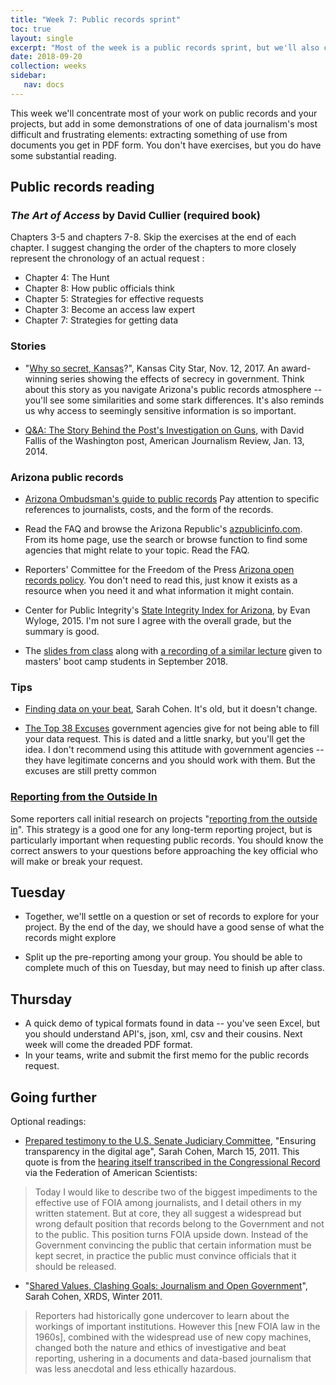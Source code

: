 ```yaml
---
title: "Week 7: Public records sprint"
toc: true
layout: single
excerpt: "Most of the week is a public records sprint, but we'll also cover getting data out of pdf documents"
date: 2018-09-20
collection: weeks
sidebar:
   nav: docs
---
```


This week we'll concentrate most of your work on public records and your projects, but add in some demonstrations of one of data journalism's most difficult and frustrating elements: extracting something of use from documents you get in PDF form. You don't have exercises, but you do have some substantial reading.

## Public records reading

### _The Art of Access_ by David Cullier (required book)
Chapters 3-5 and chapters 7-8. Skip the exercises at the end of each chapter.
I suggest changing the order of the chapters to more closely represent the chronology of an actual request :

  * Chapter 4: The Hunt
  * Chapter 8: How public officials think
  * Chapter 5: Strategies for effective requests
  * Chapter 3: Become an access law expert
  * Chapter 7: Strategies for getting data

### Stories

* "[Why so secret, Kansas](https://www.kansascity.com/news/politics-government/article184179651.html)?", Kansas City Star, Nov. 12, 2017. An award-winning series showing the effects of secrecy in government. Think about this story as you navigate Arizona's public records atmosphere -- you'll see some similarities and some stark differences. It's also reminds us why access to seemingly sensitive information is so important.


* [Q&A: The Story Behind the Post's Investigation on Guns](http://ajr.org/2014/01/13/chasing-truth-guns/), with David Fallis of the Washington post, American Journalism Review, Jan. 13, 2014.

### Arizona public records
* [Arizona Ombudsman's guide to public records](http://www.azoca.gov/open-meeting-and-public-records-law/overview/) Pay attention to specific references to journalists, costs, and the form of the records.  

* Read the FAQ and browse the Arizona Republic's [azpublicinfo.com](http://azpublicinfo.com/). From its home page, use the search or browse function to find some agencies that might relate to your topic.  Read the FAQ.

* Reporters' Committee for the Freedom of the Press [Arizona open records policy](https://www.rcfp.org/rcfp/orders/docs/ogg/AZ.pdf). You don't need to read this, just know it exists as a resource when you need it and what information it might contain.

* Center for Public Integrity's [State Integrity Index for Arizona](https://www.publicintegrity.org/2015/11/09/18332/arizona-gets-d-grade-2015-state-integrity-investigation), by Evan Wyloge, 2015. I'm not sure I agree with the overall grade, but the summary is good.

* The [slides from class](https://docs.google.com/presentation/d/1Ow6xQ9J9KVpOGKNV_tTW3RIXuS8mMHbFsSeC3xn1gsA/edit?usp=sharing) along with [a recording of a similar lecture](https://drive.google.com/file/d/1AeBn01YMzAnGeFlG92FqrPNnpurX_Z0f/view?usp=sharing) given to masters' boot camp students in September 2018.

### Tips
* [Finding data on  your beat]({{site.baseurl}}/assets/docs/beatrecords.pdf), Sarah Cohen. It's old, but it doesn't change.

* [The Top 38 Excuses](http://sarahcnyt.github.io/classes/docs/Top%2038%20excuses.pdf) government agencies give for not being able to fill your data request. This is dated and a little snarky, but you'll get the idea. I don't recommend using this attitude with government agencies -- they have legitimate concerns and you should work with them. But the excuses are still pretty common

### [Reporting from the Outside In]({{site.baseurl}}/outside-in) ####
Some reporters call initial research on projects "[reporting from the outside in]({{site.baseurl}}/outside-in)". This strategy is a good one for any long-term reporting project, but is particularly important when requesting public records. You should know the correct answers to your questions before approaching the key official who will make or break your request.



## Tuesday

* Together, we'll settle on a question or set of records to explore for your project. By the end of the day, we should have a good sense of what the records might explore

* Split up the pre-reporting among your group. You should be able to complete much of this on Tuesday, but may need to finish up after class.

## Thursday

* A quick demo of typical formats found in data -- you've seen Excel, but you should understand API's, json, xml, csv and their cousins. Next week will come the dreaded PDF format.
* In your teams, write and submit the first memo for the public records request.  



## Going further
Optional readings:
  * [Prepared testimony to the U.S. Senate Judiciary Committee](https://www.judiciary.senate.gov/imo/media/doc/11-3-15%20Cohen%20Testimony.pdf), "Ensuring transparency in the digital age", Sarah Cohen, March 15, 2011. This quote is from the [hearing itself transcribed in the Congressional Record](https://fas.org/sgp/congress/2011/foia.pdf) via the Federation of American Scientists:

  <blockquote> Today I would like to describe two of the biggest impediments to the effective use of FOIA among journalists, and I detail others in my written statement. But at core, they all suggest a widespread but wrong default position that records belong to the Government and not to the public. This position turns FOIA upside down. Instead of the Government convincing the public that certain information must be kept secret, in practice the public must convince officials that it should be released.  </blockquote>

  * "[Shared Values, Clashing Goals: Journalism and Open Government](https://xrds.acm.org/article.cfm?aid=2043246)", Sarah Cohen, XRDS, Winter 2011.

  <blockquote>Reporters had historically gone undercover to learn about the workings of important institutions. However this [new FOIA law in the 1960s], combined with the widespread use of new copy machines, changed both the nature and ethics of investigative and beat reporting, ushering in a documents and data-based journalism that was less anecdotal and less ethically hazardous.

